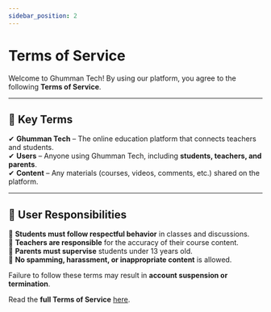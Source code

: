 ```yaml
---
sidebar_position: 2
---
```


# Terms of Service  

Welcome to Ghumman Tech! By using our platform, you agree to the following **Terms of Service**.  

---

## 📌 Key Terms  

✔ **Ghumman Tech** – The online education platform that connects teachers and students.  
✔ **Users** – Anyone using Ghumman Tech, including **students, teachers, and parents**.  
✔ **Content** – Any materials (courses, videos, comments, etc.) shared on the platform.  

---

## 📌 User Responsibilities  

🔹 **Students must follow respectful behavior** in classes and discussions.  
🔹 **Teachers are responsible** for the accuracy of their course content.  
🔹 **Parents must supervise** students under 13 years old.  
🔹 **No spamming, harassment, or inappropriate content** is allowed.  

Failure to follow these terms may result in **account suspension or termination**.  

Read the **full Terms of Service** [here](#).  
